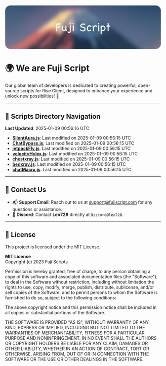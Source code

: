 ![Banner](.github/b.webp)

# 🌍 **We are Fuji Script**

Our global team of developers is dedicated to creating powerful, open-source scripts for Rise Client, designed to enhance your experience and unlock new possibilities! 🌟

---
<!-- SCRIPTS_NAVIGATION_START -->
## 📂 **Scripts Directory Navigation**

**Last Updated**: 2025-01-09 00:56:16 UTC

- **[SilentAura.js](scripts/SilentAura.js)**: Last modified on 2025-01-09 00:56:15 UTC
- **[ChatBypass.js](scripts/ChatBypass.js)**: Last modified on 2025-01-09 00:56:15 UTC
- **[jetpackFly.js](scripts/jetpackFly.js)**: Last modified on 2025-01-09 00:56:15 UTC
- **[velocityHylex.js](scripts/velocityHylex.js)**: Last modified on 2025-01-09 00:56:15 UTC
- **[chestxray.js](scripts/chestxray.js)**: Last modified on 2025-01-09 00:56:15 UTC
- **[bedxray.js](scripts/bedxray.js)**: Last modified on 2025-01-09 00:56:15 UTC
- **[chatMacro.js](scripts/chatMacro.js)**: Last modified on 2025-01-09 00:56:15 UTC

<!-- SCRIPTS_NAVIGATION_END -->

---

## 💬 **Contact Us**  
- 📬 **Support Email**: Reach out to us at [support@fujiscript.com](mailto:support@fujiscript.com) for any questions or assistance.  
- 💬 **Discord**: Contact **Leo728** directly at `Discord@leo728`.

---

## 📜 **License**

This project is licensed under the MIT License.  

**MIT License**  
Copyright (c) 2023 Fuji Scripts  

Permission is hereby granted, free of charge, to any person obtaining a copy of this software and associated documentation files (the "Software"), to deal in the Software without restriction, including without limitation the rights to use, copy, modify, merge, publish, distribute, sublicense, and/or sell copies of the Software, and to permit persons to whom the Software is furnished to do so, subject to the following conditions:  

The above copyright notice and this permission notice shall be included in all copies or substantial portions of the Software.  

THE SOFTWARE IS PROVIDED "AS IS", WITHOUT WARRANTY OF ANY KIND, EXPRESS OR IMPLIED, INCLUDING BUT NOT LIMITED TO THE WARRANTIES OF MERCHANTABILITY, FITNESS FOR A PARTICULAR PURPOSE AND NONINFRINGEMENT. IN NO EVENT SHALL THE AUTHORS OR COPYRIGHT HOLDERS BE LIABLE FOR ANY CLAIM, DAMAGES OR OTHER LIABILITY, WHETHER IN AN ACTION OF CONTRACT, TORT OR OTHERWISE, ARISING FROM, OUT OF OR IN CONNECTION WITH THE SOFTWARE OR THE USE OR OTHER DEALINGS IN THE SOFTWARE.  
